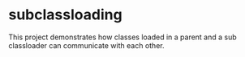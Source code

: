 # subclassloading

This project demonstrates how classes loaded in a parent and a sub classloader can communicate with each other.
